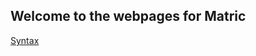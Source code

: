 ## Welcome to the webpages for Matric

[Syntax](https://github.com/varkenvarken/Matrix/edit/gh-pages/Syntax.md)
